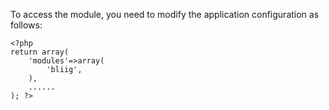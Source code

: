 To access the module, you need to modify the application configuration as follows:
~~~
<?php
return array(
    'modules'=>array(
        'bliig',
    ),
    ......
); ?>
~~~
